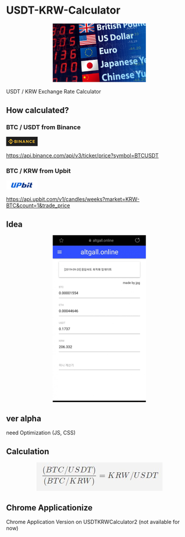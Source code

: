# USDT-KRW-Calculator

<p align="center"><img src="/img/foreignExchange.jpg" width="50%" height="50%"></p>

USDT / KRW Exchange Rate Calculator

## How calculated?

### BTC / USDT from Binance

![calculation](/img/binance.jpg)

https://api.binance.com/api/v3/ticker/price?symbol=BTCUSDT

### BTC / KRW from Upbit

![calculation](/img/upbit.jpg)

https://api.upbit.com/v1/candles/weeks?market=KRW-BTC&count=1&trade_price

## Idea

<p align="center"><img src="/img/altgallonline.jpg" width="50%" height="50%"></p>

## ver alpha

need Optimization (JS, CSS)

## Calculation

<p align="center"><img src="/img/math.jpg"></p>

## Chrome Applicationize

Chrome Application Version on USDTKRWCalculator2 (not available for now)
